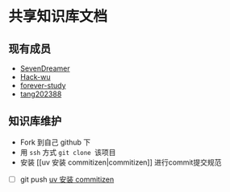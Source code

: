 # 共享知识库文档

## 现有成员
- [SevenDreamer](https://github.com/SevenDreamer)
- [Hack-wu](https://github.com/Hack-wu)
- [forever-study](https://github.com/forever-study)
- [tang202388](https://github.com/tang202388)

## 知识库维护
- Fork 到自己 github 下
- 用 `ssh` 方式 `git clone `该项目
- 安装 [[uv 安装 commitizen|commitizen]] 进行commit提交规范
- [ ] git push
[uv 安装 commitizen](uv/uv%20安装%20commitizen.md)

